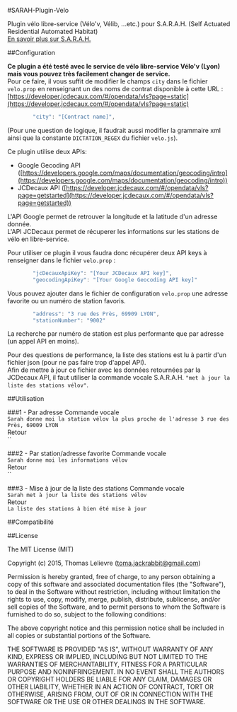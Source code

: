 #SARAH-Plugin-Velo

Plugin vélo libre-service (Vélo'v, Vélib, ...etc.) pour S.A.R.A.H. (Self Actuated Residential Automated Habitat)  
[En savoir plus sur S.A.R.A.H.](http://blog.encausse.net/s-a-r-a-h/)

##Configuration

__Ce plugin a été testé avec le service de vélo libre-service Vélo'v (Lyon) mais vous pouvez très facilement changer de service.__  
Pour ce faire, il vous suffit de modifier le champs `city` dans le fichier `velo.prop` en renseignant un des noms de contrat disponible à cette URL : [https://developer.jcdecaux.com/#/opendata/vls?page=static](https://developer.jcdecaux.com/#/opendata/vls?page=static)  
```javascript
        "city": "[Contract name]",
```
(Pour une question de logique, il faudrait aussi modifier la grammaire xml ainsi que la constante `DICTATION_REGEX` du fichier `velo.js`).      

Ce plugin utilise deux APIs:

* Google Gecoding API ([https://developers.google.com/maps/documentation/geocoding/intro](https://developers.google.com/maps/documentation/geocoding/intro))
* JCDecaux API ([https://developer.jcdecaux.com/#/opendata/vls?page=getstarted](https://developer.jcdecaux.com/#/opendata/vls?page=getstarted))

L'API Google permet de retrouver la longitude et la latitude d'un adresse donnée.  
L'API JCDecaux permet de récuperer les informations sur les stations de vélo en libre-service.  

Pour utiliser ce plugin il vous faudra donc récupérer deux API keys à renseigner dans le fichier `velo.prop` :  
```javascript
        "jcDecauxApiKey": "[Your JCDecaux API key]",
        "geocodingApiKey": "[Your Google Geocoding API key]"
```      

Vous pouvez ajouter dans le fichier de configuration `velo.prop` une adresse favorite ou un numéro de station favoris.
```javascript
        "address": "3 rue des Près, 69909 LYON",
        "stationNumber": "9002"
```
La recherche par numéro de station est plus performante que par adresse (un appel API en moins).      

Pour des questions de performance, la liste des stations est lu à partir d'un fichier json (pour ne pas faire trop d'appel API).  
Afin de mettre à jour ce fichier avec les données retournées par la JCDecaux API, il faut utiliser la commande vocale S.A.R.A.H. `"met à jour la liste des stations vélov"`.

##Utilisation

###1 - Par adresse
Commande vocale  
`Sarah donne moi la station vélov la plus proche de l'adresse 3 rue des Près, 69009 LYON`  
Retour  
``

###2 - Par station/adresse favorite
Commande vocale  
`Sarah donne moi les informations vélov`  
Retour  
``

###3 - Mise à jour de la liste des stations
Commande vocale  
`Sarah met à jour la liste des stations vélov`  
Retour  
`La liste des stations à bien été mise à jour`

##Compatibilité

##License

The MIT License (MIT)

Copyright (c) 2015, Thomas Lelievre (toma.jackrabbit@gmail.com)

Permission is hereby granted, free of charge, to any person obtaining a copy of this software and associated documentation files (the "Software"), to deal in the Software without restriction, including without limitation the rights to use, copy, modify, merge, publish, distribute, sublicense, and/or sell copies of the Software, and to permit persons to whom the Software is furnished to do so, subject to the following conditions:

The above copyright notice and this permission notice shall be included in all copies or substantial portions of the Software.

THE SOFTWARE IS PROVIDED "AS IS", WITHOUT WARRANTY OF ANY KIND, EXPRESS OR IMPLIED, INCLUDING BUT NOT LIMITED TO THE WARRANTIES OF MERCHANTABILITY, FITNESS FOR A PARTICULAR PURPOSE AND NONINFRINGEMENT. IN NO EVENT SHALL THE AUTHORS OR COPYRIGHT HOLDERS BE LIABLE FOR ANY CLAIM, DAMAGES OR OTHER LIABILITY, WHETHER IN AN ACTION OF CONTRACT, TORT OR OTHERWISE, ARISING FROM, OUT OF OR IN CONNECTION WITH THE SOFTWARE OR THE USE OR OTHER DEALINGS IN THE SOFTWARE.